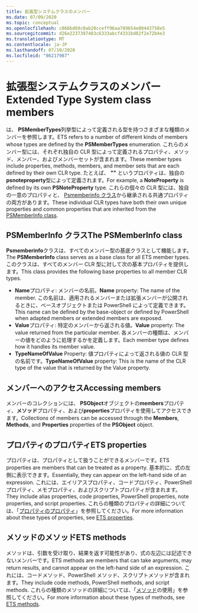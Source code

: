 ```yaml
---
title: 拡張型システムクラスのメンバー
ms.date: 07/09/2020
ms.topic: conceptual
ms.openlocfilehash: c066bd69c0ab20cceff96aa789654e80443758e5
ms.sourcegitcommit: d26e2237397483c6333abcf4331bd82f2e72b4e3
ms.translationtype: MT
ms.contentlocale: ja-JP
ms.lasthandoff: 07/10/2020
ms.locfileid: "86217987"
---
```

# <a name="extended-type-system-class-members"></a><span data-ttu-id="312b0-102">拡張型システムクラスのメンバー</span><span class="sxs-lookup"><span data-stu-id="312b0-102">Extended Type System class members</span></span>

<span data-ttu-id="312b0-103">は、 **PSMemberTypes**列挙型によって定義される型を持つさまざまな種類のメンバーを参照します。</span><span class="sxs-lookup"><span data-stu-id="312b0-103">ETS refers to a number of different kinds of members whose types are defined by the **PSMemberTypes** enumeration.</span></span> <span data-ttu-id="312b0-104">これらのメンバー型には、それぞれ独自の CLR 型によって定義されるプロパティ、メソッド、メンバー、およびメンバーセットが含まれます。</span><span class="sxs-lookup"><span data-stu-id="312b0-104">These member types include properties, methods, members, and member sets that are each defined by their own CLR type.</span></span> <span data-ttu-id="312b0-105">たとえば、 **""** というプロパティは、独自の**psnoteproperty**型によって定義されます。</span><span class="sxs-lookup"><span data-stu-id="312b0-105">For example, a **NoteProperty** is defined by its own **PSNoteProperty** type.</span></span> <span data-ttu-id="312b0-106">これらの個々の CLR 型には、独自の一意のプロパティと、 [Psmemberinfo クラス](/dotnet/api/system.management.automation.psmemberinfo)から継承される共通プロパティの両方があります。</span><span class="sxs-lookup"><span data-stu-id="312b0-106">These individual CLR types have both their own unique properties and common properties that are inherited from the [PSMemberInfo class](/dotnet/api/system.management.automation.psmemberinfo).</span></span>

## <a name="the-psmemberinfo-class"></a><span data-ttu-id="312b0-107">PSMemberInfo クラス</span><span class="sxs-lookup"><span data-stu-id="312b0-107">The PSMemberInfo class</span></span>

<span data-ttu-id="312b0-108">**Psmemberinfo**クラスは、すべてのメンバー型の基底クラスとして機能します。</span><span class="sxs-lookup"><span data-stu-id="312b0-108">The **PSMemberInfo** class serves as a base class for all ETS member types.</span></span> <span data-ttu-id="312b0-109">このクラスは、すべてのメンバー CLR 型に対して次の基本プロパティを提供します。</span><span class="sxs-lookup"><span data-stu-id="312b0-109">This class provides the following base properties to all member CLR types.</span></span>

- <span data-ttu-id="312b0-110">**Name**プロパティ: メンバーの名前。</span><span class="sxs-lookup"><span data-stu-id="312b0-110">**Name** property: The name of the member.</span></span> <span data-ttu-id="312b0-111">この名前は、適用されるメンバーまたは拡張メンバーが公開されるときに、ベースオブジェクトまたは PowerShell によって定義できます。</span><span class="sxs-lookup"><span data-stu-id="312b0-111">This name can be defined by the base-object or defined by PowerShell when adapted members or extended members are exposed.</span></span>
- <span data-ttu-id="312b0-112">**Value**プロパティ: 特定のメンバーから返される値。</span><span class="sxs-lookup"><span data-stu-id="312b0-112">**Value** property: The value returned from the particular member.</span></span> <span data-ttu-id="312b0-113">各メンバーの種類は、メンバーの値をどのように処理するかを定義します。</span><span class="sxs-lookup"><span data-stu-id="312b0-113">Each member type defines how it handles its member value.</span></span>
- <span data-ttu-id="312b0-114">**TypeNameOfValue** Property: 値プロパティによって返される値の CLR 型の名前です。</span><span class="sxs-lookup"><span data-stu-id="312b0-114">**TypeNameOfValue** property: This is the name of the CLR type of the value that is returned by the Value property.</span></span>

## <a name="accessing-members"></a><span data-ttu-id="312b0-115">メンバーへのアクセス</span><span class="sxs-lookup"><span data-stu-id="312b0-115">Accessing members</span></span>

<span data-ttu-id="312b0-116">メンバーのコレクションには、 **PSObject**オブジェクトの**members**プロパティ、**メソッド**プロパティ、および**properties**プロパティを使用してアクセスできます。</span><span class="sxs-lookup"><span data-stu-id="312b0-116">Collections of members can be accessed through the **Members**, **Methods**, and **Properties** properties of the **PSObject** object.</span></span>

## <a name="ets-properties"></a><span data-ttu-id="312b0-117">プロパティのプロパティ</span><span class="sxs-lookup"><span data-stu-id="312b0-117">ETS properties</span></span>

<span data-ttu-id="312b0-118">プロパティは、プロパティとして扱うことができるメンバーです。</span><span class="sxs-lookup"><span data-stu-id="312b0-118">ETS properties are members that can be treated as a property.</span></span> <span data-ttu-id="312b0-119">基本的に、式の左側に表示できます。</span><span class="sxs-lookup"><span data-stu-id="312b0-119">Essentially, they can appear on the left-hand side of an expression.</span></span> <span data-ttu-id="312b0-120">これには、エイリアスプロパティ、コードプロパティ、PowerShell プロパティ、メモプロパティ、およびスクリプトプロパティが含まれます。</span><span class="sxs-lookup"><span data-stu-id="312b0-120">They include alias properties, code properties, PowerShell properties, note properties, and script properties.</span></span> <span data-ttu-id="312b0-121">これらの種類のプロパティの詳細については、「[プロパティのプロパティ](properties.md)」を参照してください。</span><span class="sxs-lookup"><span data-stu-id="312b0-121">For more information about these types of properties, see [ETS properties](properties.md).</span></span>

## <a name="ets-methods"></a><span data-ttu-id="312b0-122">メソッドのメソッド</span><span class="sxs-lookup"><span data-stu-id="312b0-122">ETS methods</span></span>

<span data-ttu-id="312b0-123">メソッドは、引数を受け取り、結果を返す可能性があり、式の左辺には記述できないメンバーです。</span><span class="sxs-lookup"><span data-stu-id="312b0-123">ETS methods are members that can take arguments, may return results, and cannot appear on the left-hand side of an expression.</span></span> <span data-ttu-id="312b0-124">これには、コードメソッド、PowerShell メソッド、スクリプトメソッドが含まれます。</span><span class="sxs-lookup"><span data-stu-id="312b0-124">They include code methods, PowerShell methods, and script methods.</span></span>
<span data-ttu-id="312b0-125">これらの種類のメソッドの詳細については、「[メソッド](methods.md)の使用」を参照してください。</span><span class="sxs-lookup"><span data-stu-id="312b0-125">For more information about these types of methods, see [ETS methods](methods.md).</span></span>
